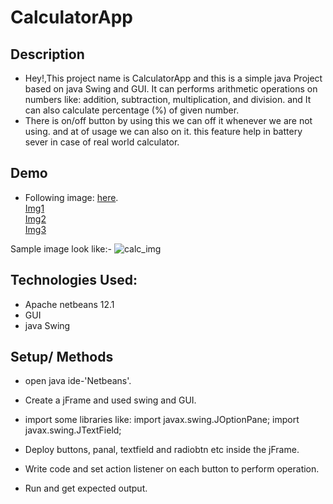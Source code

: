 # CalculatorApp

## Description
  * Hey!,This project name is CalculatorApp and this is a simple java Project based on java Swing and GUI. It can performs arithmetic operations on numbers like:
    addition, subtraction, multiplication, and division. and It can also calculate percentage (%) of given number. 
  * There is  on/off button by using this we can off it whenever we are not using. and at of usage we can also on it. 
    this feature help in battery sever in case of real world calculator.
   
## Demo
  * Following image: [here](https://raw.githubusercontent.com/Saurabh-pec/Calculator-javaProject/main/screenshots/11.1(1)%20CalculatorPart1.jpeg).<br>
  [Img1](https://raw.githubusercontent.com/Saurabh-pec/Calculator-javaProject/main/screenshots/Screenshot%20(378).png)<br>
  [Img2](https://raw.githubusercontent.com/Saurabh-pec/Calculator-javaProject/main/screenshots/11.1(3)%20Calcu.jpeg)<br>
  [Img3](https://raw.githubusercontent.com/Saurabh-pec/Calculator-javaProject/main/screenshots/11.1(2)%20CalculatorPart2.jpeg)<br>
  
  
  Sample image look like:- 
  ![calc_img](https://raw.githubusercontent.com/Saurabh-pec/Calculator-javaProject/main/screenshots/rsz_11111_calculatorpart1.jpg)
## Technologies Used:
  * Apache netbeans 12.1
  * GUI
  * java Swing
  
## Setup/ Methods
* open java ide-'Netbeans'.
* Create a jFrame and used swing and GUI.
* import some libraries 
like:  import javax.swing.JOptionPane;
       import javax.swing.JTextField;

* Deploy buttons, panal, textfield and radiobtn etc inside the jFrame.
* Write code and set action listener on each button to perform operation.
* Run and get expected output.
<b>




 
